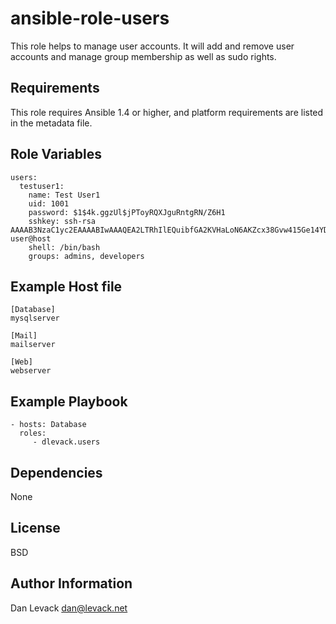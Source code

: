 ansible-role-users
=========

This role helps to manage user accounts. It will add and remove user accounts and manage group membership as well as sudo rights.

Requirements
------------

This role requires Ansible 1.4 or higher, and platform requirements are listed in the metadata file.

Role Variables
--------------

    users:
      testuser1:
        name: Test User1
        uid: 1001
        password: $1$4k.ggzUl$jPToyRQXJguRntgRN/Z6H1
        sshkey: ssh-rsa AAAAB3NzaC1yc2EAAAABIwAAAQEA2LTRhIlEQuibfGA2KVHaLoN6AKZcx38Gvw415Ge14YD+gFHogwc4a8eO4Gpg4eSB5WyHrD6Lr/b1GbgQKfwIIewdjvfxbm6CH/oJoWZ2VnXABg+nuLZRICt4mV/Gz9ZvbLRyFsDCSiNtqPUa5LQyGJeIJ3I0/dEv3E7V5IU6rJhUN6wXLmbZtUlpjzje99Tjab17m4ZWkgveSr89euhmZ9auoLjokG8ITqizMbk3pqR3ZvCVsquCdb//Ke5qxvVUaiicpTeFCjpYdfsoDeCVhoFm5mx2j9YhNng49/oPBL46eJBkY5xuj0UGTxqnc+EzTKi/kqdc/4qakcM6hxPzqQ== user@host
        shell: /bin/bash
        groups: admins, developers

Example Host file
-----------------

    [Database]
    mysqlserver
    
    [Mail]
    mailserver
    
    [Web]
    webserver

Example Playbook
----------------

    - hosts: Database
      roles:
         - dlevack.users

Dependencies
------------

None

License
-------

BSD

Author Information
------------------

Dan Levack <dan@levack.net>
